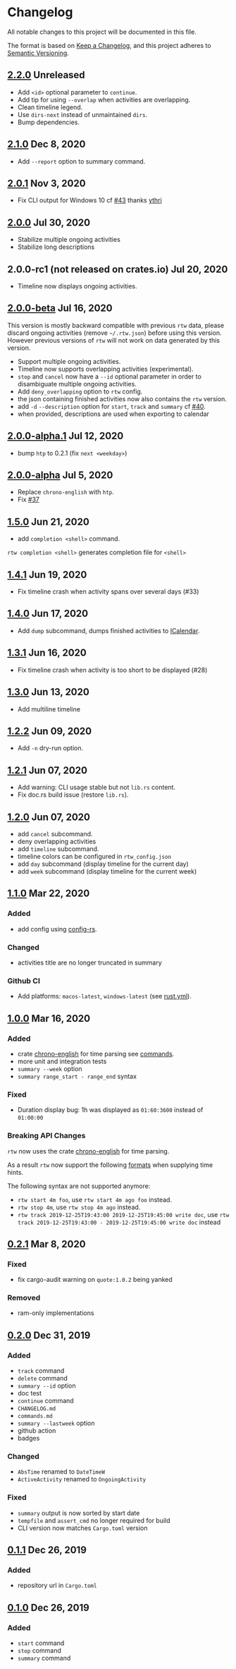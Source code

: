 # Changelog

All notable changes to this project will be documented in this file.

The format is based on [Keep a Changelog](https://keepachangelog.com/en/1.0.0/),
and this project adheres to [Semantic Versioning](https://semver.org/spec/v2.0.0.html).

## [2.2.0](https://crates.io/crates/rtw/2.2.0) Unreleased

* Add `<id>` optional parameter to `continue`.
* Add tip for using `--overlap` when activities are overlapping.
* Clean timeline legend.
* Use `dirs-next` instead of unmaintained `dirs`.
* Bump dependencies.

## [2.1.0](https://crates.io/crates/rtw/2.1.0) Dec 8, 2020

* Add `--report` option to summary command.

## [2.0.1](https://crates.io/crates/rtw/2.0.1) Nov 3, 2020

* Fix CLI output for Windows 10 cf [#43](https://github.com/PicoJr/rtw/pull/43) thanks [ythri](https://github.com/ythri)

## [2.0.0](https://crates.io/crates/rtw/2.0.0) Jul 30, 2020

* Stabilize multiple ongoing activities
* Stabilize long descriptions

## 2.0.0-rc1 (not released on crates.io) Jul 20, 2020

* Timeline now displays ongoing activities.

## [2.0.0-beta](https://crates.io/crates/rtw/2.0.0-beta) Jul 16, 2020

This version is mostly backward compatible with previous `rtw` data,
please discard ongoing activities (remove `~/.rtw.json`) before using this version.
However previous versions of `rtw` will not work on data generated by this version.

* Support multiple ongoing activities.
* Timeline now supports overlapping activities (experimental).
* `stop` and `cancel` now have a `--id` optional parameter in order to disambiguate multiple ongoing activities.
* Add `deny_overlapping` option to `rtw` config.
* the json containing finished activities now also contains the `rtw` version.
* add `-d` `--description` option for `start`, `track` and `summary` cf [#40](https://github.com/PicoJr/rtw/issues/40).
* when provided, descriptions are used when exporting to calendar

## [2.0.0-alpha.1](https://crates.io/crates/rtw/2.0.0-alpha.1) Jul 12, 2020

* bump `htp` to 0.2.1 (fix `next <weekday>`) 

## [2.0.0-alpha](https://crates.io/crates/rtw/2.0.0-alpha) Jul 5, 2020

* Replace `chrono-english` with `htp`.
* Fix [#37](https://github.com/PicoJr/rtw/issues/37)

## [1.5.0](https://crates.io/crates/rtw/1.5.0) Jun 21, 2020 

* add `completion <shell>` command.

`rtw completion <shell>` generates completion file for `<shell>`

## [1.4.1](https://crates.io/crates/rtw/1.4.1) Jun 19, 2020 

* Fix timeline crash when activity spans over several days (#33)

## [1.4.0](https://crates.io/crates/rtw/1.3.1) Jun 17, 2020

* Add `dump` subcommand, dumps finished activities to [ICalendar](https://en.wikipedia.org/wiki/ICalendar).

## [1.3.1](https://crates.io/crates/rtw/1.3.1) Jun 16, 2020

* Fix timeline crash when activity is too short to be displayed (#28)

## [1.3.0](https://crates.io/crates/rtw/1.3.0) Jun 13, 2020

* Add multiline timeline

## [1.2.2](https://crates.io/crates/rtw/1.2.2) Jun 09, 2020

* Add `-n` dry-run option.

## [1.2.1](https://crates.io/crates/rtw/1.2.1) Jun 07, 2020

* Add warning: CLI usage stable but not `lib.rs` content.
* Fix doc.rs build issue (restore `lib.rs`).

## [1.2.0](https://crates.io/crates/rtw/1.2.0) Jun 07, 2020

* add `cancel` subcommand.
* deny overlapping activities
* add `timeline` subcommand.
* timeline colors can be configured in `rtw_config.json`
* add `day` subcommand (display timeline for the current day)
* add `week` subcommand (display timeline for the current week)

## [1.1.0](https://crates.io/crates/rtw/1.1.0) Mar 22, 2020

### Added

* add config using [config-rs](https://docs.rs/crate/config/0.10.1).

### Changed

* activities title are no longer truncated in summary

### Github CI

* Add platforms: `macos-latest`, `windows-latest` (see [rust.yml](.github/workflows/rust.yml)).

## [1.0.0](https://crates.io/crates/rtw/1.0.0) Mar 16, 2020

### Added

* crate [chrono-english](https://docs.rs/chrono-english/) for time parsing see [commands](commands.md).
* more unit and integration tests
* `summary --week` option
* `summary range_start - range_end` syntax

### Fixed

* Duration display bug: 1h was displayed as `01:60:3600` instead of `01:00:00`

### Breaking API Changes

`rtw` now uses the crate [chrono-english](https://docs.rs/chrono-english/) for time parsing.

As a result `rtw` now support the following [formats](https://docs.rs/chrono-english/#supported-formats) when supplying time hints.

The following syntax are not supported anymore:

* `rtw start 4m foo`, use `rtw start 4m ago foo` instead.
* `rtw stop 4m`, use `rtw stop 4m ago` instead.
* `rtw track 2019-12-25T19:43:00 2019-12-25T19:45:00 write doc`, use `rtw track 2019-12-25T19:43:00 - 2019-12-25T19:45:00 write doc` instead

## [0.2.1](https://crates.io/crates/rtw/0.2.1) Mar 8, 2020

### Fixed

* fix cargo-audit warning on `quote:1.0.2` being yanked

### Removed

* ram-only implementations

## [0.2.0](https://crates.io/crates/rtw/0.2.0) Dec 31, 2019

### Added

* `track` command
* `delete` command
* `summary --id` option
* doc test
* `continue` command
* `CHANGELOG.md`
* `commands.md`
* `summary --lastweek` option
* github action
* badges

### Changed

* `AbsTime` renamed to `DateTimeW`
* `ActiveActivity` renamed to `OngoingActivity`

### Fixed

* `summary` output is now sorted by start date
* `tempfile` and `assert_cmd` no longer required for build
* CLI version now matches `Cargo.toml` version

## [0.1.1](https://crates.io/crates/rtw/0.1.1) Dec 26, 2019

### Added

* repository url in `Cargo.toml`

## [0.1.0](https://crates.io/crates/rtw/0.1.0) Dec 26, 2019

### Added

* `start` command
* `stop` command
* `summary` command

